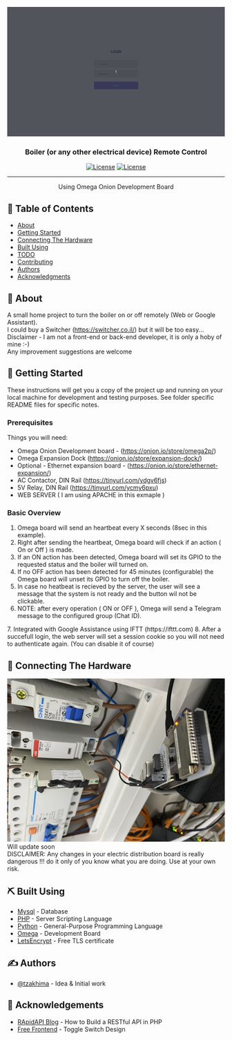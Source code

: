 <p align="center">
  <a href="" rel="noopener">
 <img width=600px height=300px src="example.gif" alt="Project logo"></a>
</p>

<h3 align="center">Boiler (or any other electrical device) Remote Control</h3>  

<div align="center">  

[![License](https://img.shields.io/badge/license-MIT-green)](/LICENSE) 
[![License](https://img.shields.io/badge/license-Apache-blue)](/LICENSE)  

</div>  

---

<p align="center"> Using Omega Onion Development Board
    <br> 
</p>


## 📝 Table of Contents

- [About](#about)
- [Getting Started](#getting_started)
- [Connecting The Hardware](#hardware)
- [Built Using](#built_using)
- [TODO](../TODO.md)
- [Contributing](../CONTRIBUTING.md)
- [Authors](#authors)
- [Acknowledgments](#acknowledgement)

## 🧐 About <a name = "about"></a>

A small home project to turn the boiler on or off remotely (Web or Google Assistant).   
I could buy a Switcher (https://switcher.co.il/) but it will be too easy...   
Disclaimer - I am not a front-end or back-end developer, it is only a hoby of mine :-)   
Any improvement suggestions are welcome

## 🏁 Getting Started <a name = "getting_started"></a>

These instructions will get you a copy of the project up and running on your local machine for development and testing purposes. See folder specific README files for specific notes.

### Prerequisites

Things you will need:
- Omega Onion Development board - 
(https://onion.io/store/omega2p/) 
- Omega Expansion Dock (https://onion.io/store/expansion-dock/) 
- Optional - Ethernet expansion board - (https://onion.io/store/ethernet-expansion/)  
- AC Contactor, DIN Rail (https://tinyurl.com/ydgv6fjs)  
- 5V Relay, DIN Rail (https://tinyurl.com/ycmy6pxu)  
- WEB SERVER ( I am using APACHE in this exmaple )

### Basic Overview
1. Omega board will send an heartbeat every X seconds (8sec in this example).  
2. Right after sending the heartbeat, Omega board will check if an action ( On or Off ) is made.  
3. If an ON action has been detected, Omega board will set its GPIO to the requested status and the boiler will turned on.  
4. If no OFF action has been detected for 45 minutes (configurable) the Omega board will unset its GPIO to turn off the boiler.  
5. In case no heatbeat is recieved by the server, the user will see a message that the system is not ready and the button wil not be clickable.  
6. NOTE: after every operation ( ON or OFF ), Omega will send a Telegram message to the configured group (Chat ID).
<INSER SKETCH>  
7. Integrated with Google Assistance using IFTT (https://ifttt.com)  
8. After a succefull login, the web server will set a session cookie so you will not need to authenticate again. (You can disable it of course)  



## 🔧 Connecting The Hardware <a name = "hardware"></a>
![](omega.JPG)
Will update soon  
DISCLAIMER: Any changes in your electric distribution board is really dangerous !!! do it only of you know what you are doing. Use at your own risk.  


## ⛏️ Built Using <a name = "built_using"></a>

- [Mysql](https://www.mysql.com/) - Database
- [PHP](https://www.php.net/) - Server Scripting Language
- [Python](https://www.python.org/) - General-Purpose Programming Language
- [Omega](https://onion.io/omega2/) - Development Board  
- [LetsEncrypt](https://letsencrypt.org/) - Free TLS certificate

## ✍️ Authors <a name = "authors"></a>

- [@tzakhima](https://github.com/Tzakhima/) - Idea & Initial work


## 🎉 Acknowledgements <a name = "acknowledgement"></a>

- [RApidAPI Blog](https://rapidapi.com/blog/) - How to Build a RESTful API in PHP 
- [Free Frontend](https://codepen.io/AlexJedi/pen/rwwvXw) - Toggle Switch Design

